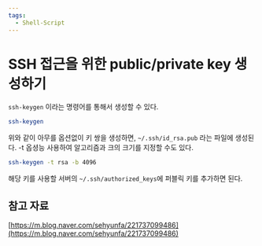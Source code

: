 ```yaml
---
tags:
  - Shell-Script
---
```

# SSH 접근을 위한 public/private key 생성하기

`ssh-keygen` 이라는 명령어를 통해서 생성할 수 있다.

```bash
ssh-keygen
```

위와 같이 아무를 옵션없이 키 쌍을 생성하면, `~/.ssh/id_rsa.pub` 라는 파일에 생성된다. -t 옵셩능 사용하여 알고리즘과 크의 크기를 지정할 수도 있다.

```bash
ssh-keygen -t rsa -b 4096
```

해당 키를 사용할 서버의 `~/.ssh/authorized_keys`에 퍼블릭 키를 추가하면 된다.

## 참고 자료

[https://m.blog.naver.com/sehyunfa/221737099486](https://m.blog.naver.com/sehyunfa/221737099486)